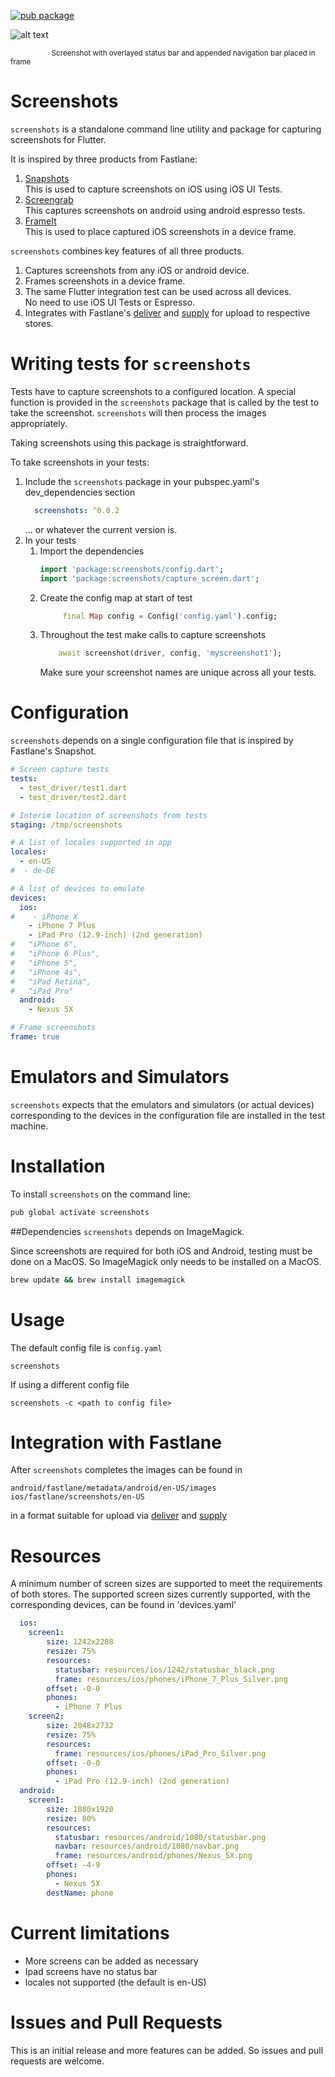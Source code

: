 
[![pub package](https://img.shields.io/pub/v/screenshots.svg)](https://pub.dartlang.org/packages/screenshots)

![alt text][fade]

[fade]: https://github.com/mmcc007/screenshots/raw/master/fade.gif "Screenshot with overlayed status bar and appended navigation bar placed in frame"  
<sup>&nbsp;&nbsp;&nbsp;&nbsp;&nbsp;&nbsp;&nbsp;&nbsp;&nbsp;&nbsp;&nbsp;&nbsp;&nbsp;&nbsp;&nbsp;&nbsp;&nbsp;&nbsp;&nbsp;&nbsp;Screenshot with overlayed status bar and appended navigation bar placed in frame
</sup>


# Screenshots

`screenshots` is a standalone command line utility and package for capturing screenshots for Flutter. 

It is inspired by three products from Fastlane:  
1. [Snapshots](https://docs.fastlane.tools/getting-started/ios/screenshots/)  
   This is used to capture screenshots on iOS using iOS UI Tests.
1. [Screengrab](https://docs.fastlane.tools/actions/screengrab/)  
   This captures screenshots on android using android espresso tests.
1. [FrameIt](https://docs.fastlane.tools/actions/frameit/)  
   This is used to place captured iOS screenshots in a device frame.

`screenshots` combines key features of all three products.  
1. Captures screenshots from any iOS or android device.
2. Frames screenshots in a device frame.
3. The same Flutter integration test can be used across all devices.  
   No need to use iOS UI Tests or Espresso.
4. Integrates with Fastlane's [deliver](https://docs.fastlane.tools/actions/deliver/) 
and [supply](https://docs.fastlane.tools/actions/supply/) for upload to respective stores.

# Writing tests for `screenshots`
Tests have to capture screenshots to a configured location. A special function is provided in
the `screenshots` package that is called by the test to take the screenshot. `screenshots` will
then process the images appropriately.

Taking screenshots using this package is straightforward.

To take screenshots in your tests:
1. Include the `screenshots` package in your pubspec.yaml's dev_dependencies section  
   ````yaml
     screenshots: ^0.0.2
   ````
   ... or whatever the current version is.
2. In your tests
    1. Import the dependencies  
       ````dart
       import 'package:screenshots/config.dart';
       import 'package:screenshots/capture_screen.dart';
       ````
    2. Create the config map at start of test  
       ````dart
            final Map config = Config('config.yaml').config;
       ````  
    3. Throughout the test make calls to capture screenshots  
       ````dart
           await screenshot(driver, config, 'myscreenshot1');
       ````
       Make sure your screenshot names are unique across all your tests.

# Configuration
`screenshots` depends on a single configuration file that is inspired
by Fastlane's Snapshot.
````yaml
# Screen capture tests
tests:
  - test_driver/test1.dart
  - test_driver/test2.dart

# Interim location of screenshots from tests
staging: /tmp/screenshots

# A list of locales supported in app
locales:
  - en-US
#  - de-DE

# A list of devices to emulate
devices:
  ios:
#    - iPhone X
    - iPhone 7 Plus
    - iPad Pro (12.9-inch) (2nd generation)
#   "iPhone 6",
#   "iPhone 6 Plus",
#   "iPhone 5",
#   "iPhone 4s",
#   "iPad Retina",
#   "iPad Pro"
  android:
    - Nexus 5X

# Frame screenshots
frame: true
````

# Emulators and Simulators
`screenshots` expects that the emulators and simulators (or actual devices) corresponding 
to the devices in the configuration file are installed in the test machine.

# Installation
To install `screenshots` on the command line:
````bash
pub global activate screenshots
````

##Dependencies
`screenshots` depends on ImageMagick.  

Since screenshots are required for both iOS and Android, testing must be done on a MacOS. So
ImageMagick only needs to be installed on a MacOS.

````bash
brew update && brew install imagemagick
````

# Usage

The default config file is `config.yaml`
````
screenshots
````
If using a different config file
````
screenshots -c <path to config file>
````

# Integration with Fastlane
After `screenshots` completes the images can be found in
````
android/fastlane/metadata/android/en-US/images
ios/fastlane/screenshots/en-US
````
in a format suitable for upload via [deliver](https://docs.fastlane.tools/actions/deliver/) 
and [supply](https://docs.fastlane.tools/actions/supply/)

# Resources
A minimum number of screen sizes are supported to meet the requirements of both stores.
The supported screen sizes currently supported, with the corresponding devices, can be
 found in 'devices.yaml'
````yaml
  ios:
    screen1:
        size: 1242x2208
        resize: 75%
        resources:
          statusbar: resources/ios/1242/statusbar_black.png
          frame: resources/ios/phones/iPhone_7_Plus_Silver.png
        offset: -0-0
        phones:
          - iPhone 7 Plus
    screen2:
        size: 2048x2732
        resize: 75%
        resources:
          frame: resources/ios/phones/iPad_Pro_Silver.png
        offset: -0-0
        phones:
          - iPad Pro (12.9-inch) (2nd generation)
  android:
    screen1:
        size: 1080x1920
        resize: 80%
        resources:
          statusbar: resources/android/1080/statusbar.png
          navbar: resources/android/1080/navbar.png
          frame: resources/android/phones/Nexus_5X.png
        offset: -4-9
        phones:
          - Nexus 5X
        destName: phone
````
# Current limitations
* More screens can be added as necessary
* Ipad screens have no status bar
* locales not supported (the default is en-US)

# Issues and Pull Requests
This is an initial release and more features can be added. So issues and pull requests are welcome.